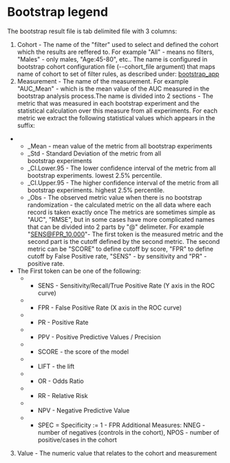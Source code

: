 # Bootstrap legend
The bootstrap result file is tab delimited file with 3 columns:
1. Cohort - The name of the "filter" used to select and defined the cohort which the results are reffered to. For example "All" - means no filters, "Males" - only males, "Age:45-80", etc.. The name is configured in bootstrap cohort configuration file (--cohort_file argument) that maps name of cohort to set of filter rules, as described under: [bootstrap_app](/Medial%20Tools/bootstrap_app)
2. Measurement - The name of the measurement. For example "AUC_Mean" - which is the mean value of the AUC measured in the bootstrap analysis process.The name is divided into 2 sections - The metric that was measured in each bootstrap experiment and the statistical calculation over this measure from all experiments. For each metric we extract the following statistical values which appears in the suffix:
- 
  - _Mean - mean value of the metric from all bootstrap experiments
  - _Std - Standard Deviation of the metric from all bootstrap experiments
  - _CI.Lower.95 - The lower confidence interval of the metric from all bootstrap experiments. lowest 2.5% percentile. 
  - _CI.Upper.95 - The higher confidence interval of the metric from all bootstrap experiments. highest 2.5% percentile.
  - _Obs - The observed metric value when there is no bootstrap randomization - the calculated metric on the all data where each record is taken exactly once
The metrics are sometimes simple as "AUC", "RMSE", but in some cases have more complicated names that can be divided into 2 parts by "@" delimeter. For example "SENS@FPR_10.000"- The first token is the measured metric and the second part is the cutoff defined by the second metric. The second metric can be "SCORE" to define cutoff by score, "FPR" to define cutoff by False Positive rate, "SENS" - by sensitivity and "PR" - positive rate.
- The First token can be one of the following: 
  - * SENS - Sensitivity/Recall/True Positive Rate (Y axis in the ROC curve)
  - * FPR - False Positive Rate (X axis in the ROC curve)
  - * PR - Positive Rate
  - * PPV - Positive Predictive Values / Precision
  - * SCORE - the score of the model
  - * LIFT - the lift
  - * OR - Odds Ratio
  - * RR - Relative Risk
  - * NPV - Negative Predictive Value
  - * SPEC = Specificity := 1 - FPR
Additional Measures: NNEG - number of negatives (controls in the cohort), NPOS - number of positive/cases in the cohort
3. Value - The numeric value that relates to the cohort and measurement
